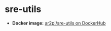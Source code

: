 # sre-utils

- **Docker image:** [ar2pi/sre-utils on DockerHub](https://hub.docker.com/repository/docker/ar2pi/sre-utils)
